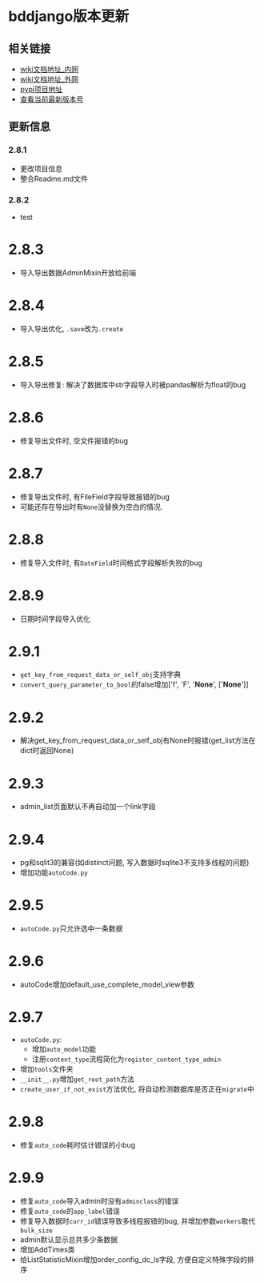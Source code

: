 # bddjango版本更新


## 相关链接

- [wiki文档地址_内网](https://www.bodexiong.vip/mkdocs/)
- [wiki文档地址_外网](https://wiki-bddjango.readthedocs.io/zh/)
- [pypi项目地址](https://pypi.org/project/bddjango/)
- [查看当前最新版本号](https://pypi.org/search/?q=bddjango)


## 更新信息

### 2.8.1
- 更改项目信息
- 整合Readme.md文件

### 2.8.2
- test

# 2.8.3
- 导入导出数据AdminMixin开放给前端

# 2.8.4
- 导入导出优化, `.save`改为`.create`

# 2.8.5
- 导入导出修复: 解决了数据库中str字段导入时被pandas解析为float的bug

# 2.8.6
- 修复导出文件时, 空文件报错的bug

# 2.8.7
- 修复导出文件时, 有FileField字段导致报错的bug
- 可能还存在导出时有`None`没替换为空白的情况.

# 2.8.8
- 修复导入文件时, 有`DateField`时间格式字段解析失败的bug

# 2.8.9
- 日期时间字段导入优化

# 2.9.1
- `get_key_from_request_data_or_self_obj`支持字典
- `convert_query_parameter_to_bool`的false增加['f', 'F', '__None__', ['__None__']]

# 2.9.2
- 解决get_key_from_request_data_or_self_obj有None时报错(get_list方法在dict时返回None)

# 2.9.3
- admin_list页面默认不再自动加一个link字段

# 2.9.4
- pg和sqlit3的兼容(如distinct问题, 写入数据时sqlite3不支持多线程的问题)
- 增加功能`autoCode.py`

# 2.9.5
- `autoCode.py`只允许选中一条数据

# 2.9.6
- autoCode增加default_use_complete_model_view参数

# 2.9.7
- `autoCode.py`:
    - 增加`auto_model`功能
    - 注册`content_type`流程简化为`register_content_type_admin`
- 增加`tools`文件夹
- `__init__.py`增加`get_root_path`方法
- `create_user_if_not_exist`方法优化, 将自动检测数据库是否正在`migrate`中

# 2.9.8
- 修复`auto_code`耗时估计错误的小bug


# 2.9.9
- 修复`auto_code`导入admin时没有`adminclass`的错误
- 修复`auto_code`的`app_label`错误
- 修复导入数据时`curr_id`错误导致多线程报错的bug, 并增加参数`workers`取代`bulk_size`
- admin默认显示总共多少条数据
- 增加AddTimes类
- 给ListStatisticMixin增加order_config_dc_ls字段, 方便自定义特殊字段的排序















